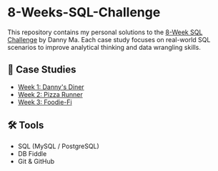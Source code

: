 # 8-Weeks-SQL-Challenge
This repository contains my personal solutions to the [8-Week SQL Challenge](https://8weeksqlchallenge.com/) by Danny Ma. Each case study focuses on real-world SQL scenarios to improve analytical thinking and data wrangling skills.

## 📁 Case Studies

- [Week 1: Danny's Diner](./Week-1/Danny'-Diner)
- [Week 2: Pizza Runner](./week2-pizza-runner/)
- [Week 3: Foodie-Fi](./week3-foodie-fi/)

## 🛠️ Tools

- SQL (MySQL / PostgreSQL)
- DB Fiddle
- Git & GitHub
